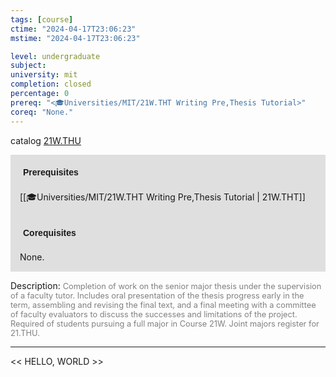 ```yaml
---
tags: [course]
ctime: "2024-04-17T23:06:23"
mstime: "2024-04-17T23:06:23"

level: undergraduate
subject: 
university: mit
completion: closed
percentage: 0
prereq: "<🎓Universities/MIT/21W.THT Writing Pre,Thesis Tutorial>"
coreq: "None."
---
```


catalog [21W.THU](http://student.mit.edu/catalog/m21Wb.html#21W.THU)

<span style="display: block; padding: 15px; background-color: rgb(100, 100, 100, 0.2);"><font id="m_prereq2714_0" style="display: block; font-family: Arial, sans-serif; font-weight: bold; padding: 5px">Prerequisites</font><br><span id="prereq2714_0">[[🎓Universities/MIT/21W.THT Writing Pre,Thesis Tutorial | 21W.THT]]</span></span>
<span style="display: block; padding: 15px; background-color: rgb(100, 100, 100, 0.2);"><font id="m_coreq2714_0" style="display: block; font-family: Arial, sans-serif; font-weight: bold; padding: 5px">Corequisites</font><br><span id="coreq2714_0">None.</span></span>

<font style="">Description:</font>
<font style="color: grey; font-size: 0.8rem;">Completion of work on the senior major thesis under the supervision of a faculty tutor. Includes oral presentation of the thesis progress early in the term, assembling and revising the final text, and a final meeting with a committee of faculty evaluators to discuss the successes and limitations of the project. Required of students pursuing a full major in Course 21W. Joint majors register for 21.THU.</font>



---

<< HELLO, WORLD >>
